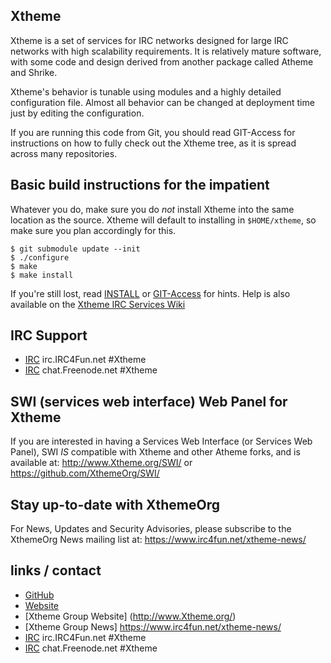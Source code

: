 ## Xtheme

Xtheme is a set of services for IRC networks designed for large IRC networks with high
scalability requirements.  It is relatively mature software, with some code and design
derived from another package called Atheme and Shrike.

Xtheme's behavior is tunable using modules and a highly detailed configuration file.
Almost all behavior can be changed at deployment time just by editing the configuration.

If you are running this code from Git, you should read GIT-Access for instructions on
how to fully check out the Xtheme tree, as it is spread across many repositories.

## Basic build instructions for the impatient

Whatever you do, make sure you do *not* install Xtheme into the same location as the source.
Xtheme will default to installing in `$HOME/xtheme`, so make sure you plan accordingly for this.

    $ git submodule update --init
    $ ./configure
    $ make
    $ make install

If you're still lost, read [INSTALL](INSTALL) or [GIT-Access](GIT-Access) for hints.
Help is also available on the [Xtheme IRC Services Wiki](https://github.com/XthemeOrg/Xtheme/wiki)

## IRC Support

 * [IRC](irc://irc.IRC4Fun.net/#Xtheme) irc.IRC4Fun.net #Xtheme
 * [IRC](irc://chat.freenode.net/#Xtheme) chat.Freenode.net #Xtheme

## SWI (services web interface) Web Panel for Xtheme

If you are interested in having a Services Web Interface (or Services Web Panel), SWI
*IS* compatible with Xtheme and other Atheme forks, and is available at:
http://www.Xtheme.org/SWI/ or https://github.com/XthemeOrg/SWI/

## Stay up-to-date with XthemeOrg

For News, Updates and Security Advisories, please subscribe to the XthemeOrg News mailing list at:
https://www.irc4fun.net/xtheme-news/

## links / contact

 * [GitHub](http://www.github.com/XthemeOrg/Xtheme)
 * [Website](http://www.Xtheme.org/Xtheme/)
 * [Xtheme Group Website] (http://www.Xtheme.org/)
 * [Xtheme Group News] https://www.irc4fun.net/xtheme-news/
 * [IRC](irc://irc.IRC4Fun.net/#Xtheme) irc.IRC4Fun.net #Xtheme
 * [IRC](irc://chat.freenode.net/#Xtheme) chat.Freenode.net #Xtheme
